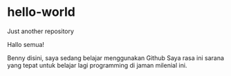 # hello-world
Just another repository

Hallo semua!

Benny disini, saya sedang belajar menggunakan Github
Saya rasa ini sarana yang tepat untuk belajar lagi programming di jaman milenial ini.
